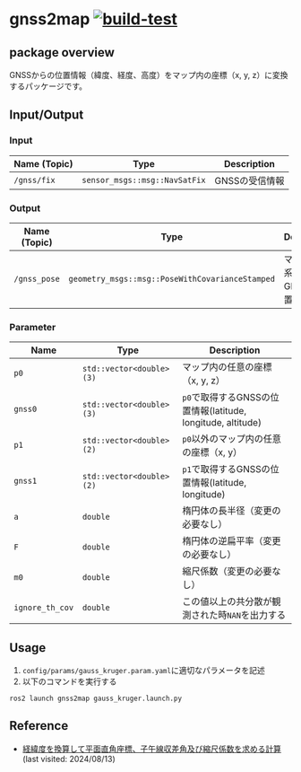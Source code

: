 # gnss2map [![build-test](https://github.com/makotoyoshigoe/gnss2map/actions/workflows/build-test.yaml/badge.svg)](https://github.com/makotoyoshigoe/gnss2map/actions/workflows/build-test.yaml)
## package overview
GNSSからの位置情報（緯度、経度、高度）をマップ内の座標（x, y, z）に変換するパッケージです。

## Input/Output
### Input
|Name (Topic)|Type|Description|
|----|----|-----------|
|```/gnss/fix```|```sensor_msgs::msg::NavSatFix```|GNSSの受信情報|

### Output
|Name (Topic)|Type|Description|
|----|----|-----------|
|```/gnss_pose```|```geometry_msgs::msg::PoseWithCovarianceStamped```|マップ座標系におけるGNSSの位置情報|

### Parameter
|Name |Type|Description|
|----|----|-----------|
|```p0```|```std::vector<double>(3)```|マップ内の任意の座標（x, y, z）|
|```gnss0```|```std::vector<double>(3)```|```p0```で取得するGNSSの位置情報(latitude, longitude, altitude)|
|```p1```|```std::vector<double>(2)```|```p0```以外のマップ内の任意の座標（x, y）|
|```gnss1```|```std::vector<double>(2)```|```p1```で取得するGNSSの位置情報(latitude, longitude)|
|```a```|```double```|楕円体の長半径（変更の必要なし）|
|```F```|```double```|楕円体の逆扁平率（変更の必要なし）|
|```m0```|```double```|縮尺係数（変更の必要なし）|
|```ignore_th_cov```|```double```|この値以上の共分散が観測された時```NAN```を出力する|

## Usage
1. ```config/params/gauss_kruger.param.yaml```に適切なパラメータを記述
2. 以下のコマンドを実行する

```
ros2 launch gnss2map gauss_kruger.launch.py
```

## Reference
- [経緯度を換算して平面直角座標、子午線収差角及び縮尺係数を求める計算](https://vldb.gsi.go.jp/sokuchi/surveycalc/surveycalc/algorithm/bl2xy/bl2xy.htm)(last visited: 2024/08/13)
